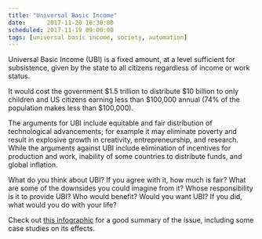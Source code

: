 ```yaml
---
title: "Universal Basic Income"
date:      2017-11-20 16:30:00
scheduled: 2017-11-19 09:00:00
tags: [universal basic income, society, automation]
---
```

Universal Basic Income (UBI) is a fixed amount, at a level sufficient for subsistence, given by the state to all citizens regardless of income or work status.

It would cost the government $1.5 trillion to distribute $10 billion to only children and US citizens earning less than $100,000 annual (74% of the population makes less than $100,000).

The arguments for UBI include equitable and fair distribution of technological advancements; for example it may eliminate poverty and result in explosive growth in creativity, entrepreneurship, and research. While the arguments against UBI include elimination of incentives for production and work, inability of some countries to distribute funds, and global inflation.

What do you think about UBI? If you agree with it, how much is fair? What are some of the downsides you could imagine from it? Whose responsibility is it to provide UBI? Who would benefit? Would you want UBI? If you did, what would you do with your life?

Check out [this infographic](https://futurism.com/images/universal-basic-income-answer-automation/) for a good summary of the issue, including some case studies on its effects.
